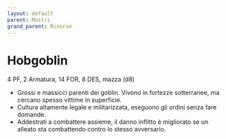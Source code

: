 ```yaml
---
layout: default
parent: Mostri
grand_parent: Risorse
---
```


# Hobgoblin

4 PF, 2 Armatura, 14 FOR, 8 DES, mazza (d8)

- Grossi e massicci parenti dei goblin. Vivono in fortezze sotterranee, ma cercano spesso vittime in superficie.
- Cultura altamente legale e militarizzata, eseguono gli ordini senza fare domande.
- Addestrati a combattere assieme, il danno inflitto è migliorato se un alleato sta combattendo contro lo stesso avversario.